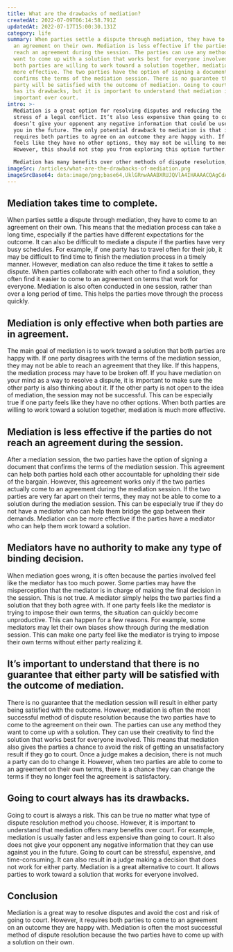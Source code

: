 ```yaml
---
title: What are the drawbacks of mediation?
createdAt: 2022-07-09T06:14:58.791Z
updatedAt: 2022-07-17T15:00:30.131Z
category: life
summary: When parties settle a dispute through mediation, they have to come to
  an agreement on their own. Mediation is less effective if the parties do not
  reach an agreement during the session. The parties can use any method they
  want to come up with a solution that works best for everyone involved. When
  both parties are willing to work toward a solution together, mediation is much
  more effective. The two parties have the option of signing a document that
  confirms the terms of the mediation session. There is no guarantee that either
  party will be satisfied with the outcome of mediation. Going to court always
  has its drawbacks, but it is important to understand that mediation is
  important over court.
intro: >-
  Mediation is a great option for resolving disputes and reducing the
  stress of a legal conflict. It’t also less expensive than going to court and
  doesn’t give your opponent any negative information that could be used against
  you in the future. The only potential drawback to mediation is that it
  requires both parties to agree on an outcome they are happy with. If one party
  feels like they have no other options, they may not be willing to mediate.
  However, this should not stop you from exploring this option further. 

  Mediation has many benefits over other methods of dispute resolution, such as negotiation and arbitration. However, every type of settlement has its drawbacks. Read on to learn more about the pros and cons of mediation as a dispute resolution technique:
imageSrc: /articles/what-are-the-drawbacks-of-mediation.png
imageSrcBase64: data:image/png;base64,UklGRnwAAABXRUJQVlA4IHAAAACQAgCdASoKAAoAAUAmJZQCdH8AgpTDp4bSFGYqAAD+/oZ43e1x7nhxSBhvlfJi3xR5vuOROYwa9HqaBhY7WWmtrT4J7gbURpXzCObzNHaf3IQ8+BldphKShfe3CyIxSdp0BeL1Cgqruyj61WLuAAAA
---
```


## Mediation takes time to complete.

When parties settle a dispute through mediation, they have to come to an agreement on their own. This means that the mediation process can take a long time, especially if the parties have different expectations for the outcome. It can also be difficult to mediate a dispute if the parties have very busy schedules. For example, if one party has to travel often for their job, it may be difficult to find time to finish the mediation process in a timely manner. However, mediation can also reduce the time it takes to settle a dispute. When parties collaborate with each other to find a solution, they often find it easier to come to an agreement on terms that work for everyone. Mediation is also often conducted in one session, rather than over a long period of time. This helps the parties move through the process quickly.

## Mediation is only effective when both parties are in agreement.

The main goal of mediation is to work toward a solution that both parties are happy with. If one party disagrees with the terms of the mediation session, they may not be able to reach an agreement that they like. If this happens, the mediation process may have to be broken off. If you have mediation on your mind as a way to resolve a dispute, it is important to make sure the other party is also thinking about it. If the other party is not open to the idea of mediation, the session may not be successful. This can be especially true if one party feels like they have no other options. When both parties are willing to work toward a solution together, mediation is much more effective.

## Mediation is less effective if the parties do not reach an agreement during the session.

After a mediation session, the two parties have the option of signing a document that confirms the terms of the mediation session. This agreement can help both parties hold each other accountable for upholding their side of the bargain. However, this agreement works only if the two parties actually come to an agreement during the mediation session. If the two parties are very far apart on their terms, they may not be able to come to a solution during the mediation session. This can be especially true if they do not have a mediator who can help them bridge the gap between their demands. Mediation can be more effective if the parties have a mediator who can help them work toward a solution.

## Mediators have no authority to make any type of binding decision.

When mediation goes wrong, it is often because the parties involved feel like the mediator has too much power. Some parties may have the misperception that the mediator is in charge of making the final decision in the session. This is not true. A mediator simply helps the two parties find a solution that they both agree with. If one party feels like the mediator is trying to impose their own terms, the situation can quickly become unproductive. This can happen for a few reasons. For example, some mediators may let their own biases show through during the mediation session. This can make one party feel like the mediator is trying to impose their own terms without either party realizing it.

## It’s important to understand that there is no guarantee that either party will be satisfied with the outcome of mediation.

There is no guarantee that the mediation session will result in either party being satisfied with the outcome. However, mediation is often the most successful method of dispute resolution because the two parties have to come to the agreement on their own. The parties can use any method they want to come up with a solution. They can use their creativity to find the solution that works best for everyone involved. This means that mediation also gives the parties a chance to avoid the risk of getting an unsatisfactory result if they go to court. Once a judge makes a decision, there is not much a party can do to change it. However, when two parties are able to come to an agreement on their own terms, there is a chance they can change the terms if they no longer feel the agreement is satisfactory.

## Going to court always has its drawbacks.

Going to court is always a risk. This can be true no matter what type of dispute resolution method you choose. However, it is important to understand that mediation offers many benefits over court. For example, mediation is usually faster and less expensive than going to court. It also does not give your opponent any negative information that they can use against you in the future. Going to court can be stressful, expensive, and time-consuming. It can also result in a judge making a decision that does not work for either party. Mediation is a great alternative to court. It allows parties to work toward a solution that works for everyone involved.

## Conclusion

Mediation is a great way to resolve disputes and avoid the cost and risk of going to court. However, it requires both parties to come to an agreement on an outcome they are happy with. Mediation is often the most successful method of dispute resolution because the two parties have to come up with a solution on their own.
